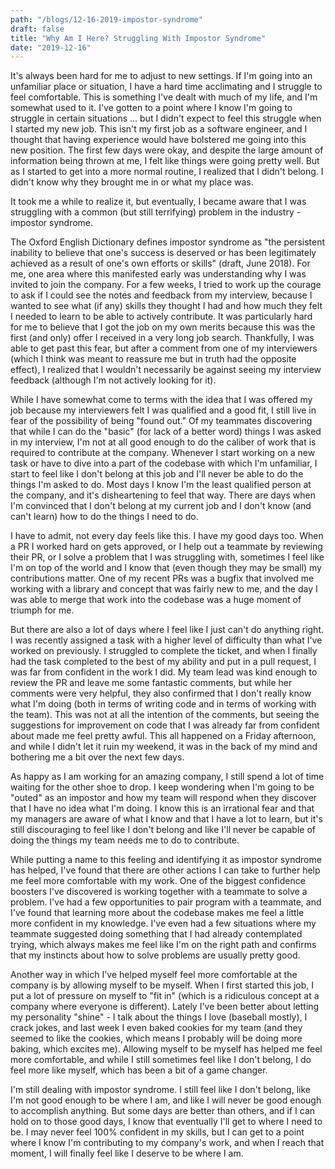 ```yaml
---
path: "/blogs/12-16-2019-impostor-syndrome"
draft: false 
title: "Why Am I Here? Struggling With Impostor Syndrome"
date: "2019-12-16"
---
```


It's always been hard for me to adjust to new settings. If I'm going into an unfamiliar place or situation, I have a hard time acclimating and I struggle to feel comfortable. This is something I've dealt with much of my life, and I'm somewhat used to it. I've gotten to a point where I know I'm going to struggle in certain situations ... but I didn't expect to feel this struggle when I started my new job. This isn't my first job as a software engineer, and I thought that having experience would have bolstered me going into this new position. The first few days were okay, and despite the large amount of information being thrown at me, I felt like things were going pretty well. But as I started to get into a more normal routine, I realized that I didn't belong. I didn't know why they brought me in or what my place was.

It took me a while to realize it, but eventually, I became aware that I was struggling with a common (but still terrifying) problem in the industry - impostor syndrome.

The Oxford English Dictionary defines impostor syndrome as "the persistent inability to believe that one's success is deserved or has been legitimately achieved as a result of one's own efforts or skills" (draft, June 2018). For me, one area where this manifested early was understanding why I was invited to join the company. For a few weeks, I tried to work up the courage to ask if I could see the notes and feedback from my interview, because I wanted to see what (if any) skills they thought I had and how much they felt I needed to learn to be able to actively contribute. It was particularly hard for me to believe that I got the job on my own merits because this was the first (and only) offer I received in a very long job search. Thankfully, I was able to get past this fear, but after a comment from one of my interviewers (which I think was meant to reassure me but in truth had the opposite effect), I realized that I wouldn't necessarily be against seeing my interview feedback (although I'm not actively looking for it).

While I have somewhat come to terms with the idea that I was offered my job because my interviewers felt I was qualified and a good fit, I still live in fear of the possibility of being "found out." Of my teammates discovering that while I can do the "basic" (for lack of a better word) things I was asked in my interview, I'm not at all good enough to do the caliber of work that is required to contribute at the company. Whenever I start working on a new task or have to dive into a part of the codebase with which I'm unfamiliar, I start to feel like I don't belong at this job and I'll never be able to do the things I'm asked to do. Most days I know I'm the least qualified person at the company, and it's disheartening to feel that way. There are days when I'm convinced that I don't belong at my current job and I don't know (and can't learn) how to do the things I need to do.

I have to admit, not every day feels like this. I have my good days too. When a PR I worked hard on gets approved, or I help out a teammate by reviewing their PR, or I solve a problem that I was struggling with, sometimes I feel like I'm on top of the world and I know that (even though they may be small) my contributions matter. One of my recent PRs was a bugfix that involved me working with a library and concept that was fairly new to me, and the day I was able to merge that work into the codebase was a huge moment of triumph for me.

But there are also a lot of days where I feel like I just can't do anything right. I was recently assigned a task with a higher level of difficulty than what I've worked on previously. I struggled to complete the ticket, and when I finally had the task completed to the best of my ability and put in a pull request, I was far from confident in the work I did. My team lead was kind enough to review the PR and leave me some fantastic comments, but while her comments were very helpful, they also confirmed that I don't really know what I'm doing (both in terms of writing code and in terms of working with the team). This was not at all the intention of the comments, but seeing the suggestions for improvement on code that I was already far from confident about made me feel pretty awful. This all happened on a Friday afternoon, and while I didn't let it ruin my weekend, it was in the back of my mind and bothering me a bit over the next few days.

As happy as I am working for an amazing company, I still spend a lot of time waiting for the other shoe to drop. I keep wondering when I'm going to be "outed" as an impostor and how my team will respond when they discover that I have no idea what I'm doing. I know this is an irrational fear and that my managers are aware of what I know and that I have a lot to learn, but it's still discouraging to feel like I don't belong and like I'll never be capable of doing the things my team needs me to do to contribute.

While putting a name to this feeling and identifying it as impostor syndrome has helped, I've found that there are other actions I can take to further help me feel more comfortable with my work. One of the biggest confidence boosters I've discovered is working together with a teammate to solve a problem. I've had a few opportunities to pair program with a teammate, and I've found that learning more about the codebase makes me feel a little more confident in my knowledge. I've even had a few situations where my teammate suggested doing something that I had already contemplated trying, which always makes me feel like I'm on the right path and confirms that my instincts about how to solve problems are usually pretty good.

Another way in which I've helped myself feel more comfortable at the company is by allowing myself to be myself. When I first started this job, I put a lot of pressure on myself to "fit in" (which is a ridiculous concept at a company where everyone is different). Lately I've been better about letting my personality "shine" - I talk about the things I love (baseball mostly), I crack jokes, and last week I even baked cookies for my team (and they seemed to like the cookies, which means I probably will be doing more baking, which excites me). Allowing myself to be myself has helped me feel more comfortable, and while I still sometimes feel like I don't belong, I do feel more like myself, which has been a bit of a game changer.

I'm still dealing with impostor syndrome. I still feel like I don't belong, like I'm not good enough to be where I am, and like I will never be good enough to accomplish anything. But some days are better than others, and if I can hold on to those good days, I know that eventually I'll get to where I need to be. I may never feel 100% confident in my skills, but I can get to a point where I know I'm contributing to my company's work, and when I reach that moment, I will finally feel like I deserve to be where I am.
